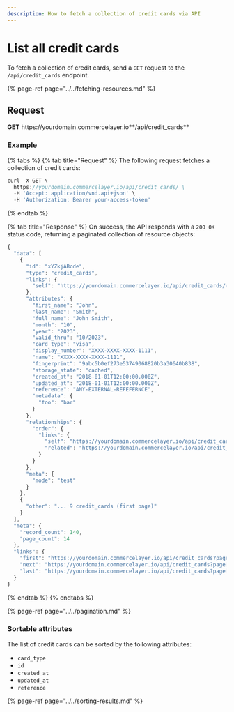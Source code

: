 ```yaml
---
description: How to fetch a collection of credit cards via API
---
```


# List all credit cards

To fetch a collection of credit cards, send a `GET` request to the `/api/credit_cards` endpoint.

{% page-ref page="../../fetching-resources.md" %}

## Request

**GET** https://<i></i>yourdomain.commercelayer.io**/api/credit_cards**

### **Example**

{% tabs %}
{% tab title="Request" %}
The following request fetches a collection of credit cards:

```javascript
curl -X GET \
  https://yourdomain.commercelayer.io/api/credit_cards/ \
  -H 'Accept: application/vnd.api+json' \
  -H 'Authorization: Bearer your-access-token'
```
{% endtab %}

{% tab title="Response" %}
On success, the API responds with a `200 OK` status code, returning a paginated collection of resource objects:

```javascript
{
  "data": [
    {
      "id": "xYZkjABcde",
      "type": "credit_cards",
      "links": {
        "self": "https://yourdomain.commercelayer.io/api/credit_cards/xYZkjABcde"
      },
      "attributes": {
        "first_name": "John",
        "last_name": "Smith",
        "full_name": "John Smith",
        "month": "10",
        "year": "2023",
        "valid_thru": "10/2023",
        "card_type": "visa",
        "display_number": "XXXX-XXXX-XXXX-1111",
        "name": "XXXX-XXXX-XXXX-1111",
        "fingerprint": "9abc5b0ef273e53749068820b3a30640b838",
        "storage_state": "cached",
        "created_at": "2018-01-01T12:00:00.000Z",
        "updated_at": "2018-01-01T12:00:00.000Z",
        "reference": "ANY-EXTERNAL-REFEFERNCE",
        "metadata": {
          "foo": "bar"
        }
      },
      "relationships": {
        "order": {
          "links": {
            "self": "https://yourdomain.commercelayer.io/api/credit_cards/xYZkjABcde/relationships/order",
            "related": "https://yourdomain.commercelayer.io/api/credit_cards/xYZkjABcde/order"
          }
        }
      },
      "meta": {
        "mode": "test"
      }
    },
    {
      "other": "... 9 credit_cards (first page)"
    }
  ],
  "meta": {
    "record_count": 140,
    "page_count": 14
  },
  "links": {
    "first": "https://yourdomain.commercelayer.io/api/credit_cards?page[number]=1&page[size]=10",
    "next": "https://yourdomain.commercelayer.io/api/credit_cards?page[number]=2&page[size]=10",
    "last": "https://yourdomain.commercelayer.io/api/credit_cards?page[number]=14&page[size]=10"
  }
}
```
{% endtab %}
{% endtabs %}

{% page-ref page="../../pagination.md" %}

### Sortable attributes

The list of credit cards can be sorted by the following attributes:

* `card_type`
* `id`
* `created_at`
* `updated_at`
* `reference`

{% page-ref page="../../sorting-results.md" %}
